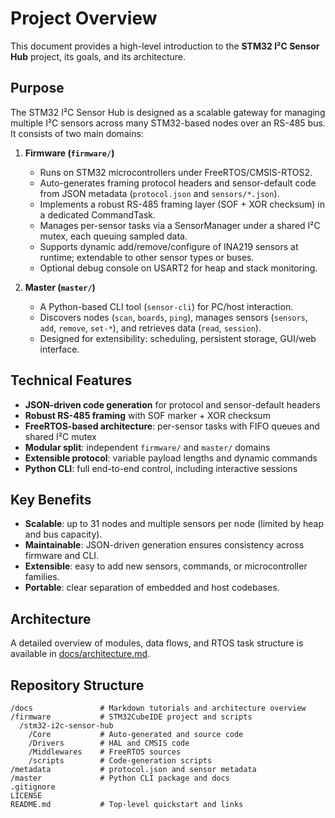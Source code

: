 # Project Overview

This document provides a high-level introduction to the **STM32 I²C Sensor Hub** project, its goals, and its architecture.

## Purpose

The STM32 I²C Sensor Hub is designed as a scalable gateway for managing multiple I²C sensors across many STM32-based nodes over an RS-485 bus. It consists of two main domains:

1. **Firmware (`firmware/`)**

   * Runs on STM32 microcontrollers under FreeRTOS/CMSIS-RTOS2.
   * Auto-generates framing protocol headers and sensor-default code from JSON metadata (`protocol.json` and `sensors/*.json`).
   * Implements a robust RS-485 framing layer (SOF + XOR checksum) in a dedicated CommandTask.
   * Manages per-sensor tasks via a SensorManager under a shared I²C mutex, each queuing sampled data.
   * Supports dynamic add/remove/configure of INA219 sensors at runtime; extendable to other sensor types or buses.
   * Optional debug console on USART2 for heap and stack monitoring.

2. **Master (`master/`)**

   * A Python-based CLI tool (`sensor-cli`) for PC/host interaction.
   * Discovers nodes (`scan`, `boards`, `ping`), manages sensors (`sensors`, `add`, `remove`, `set-*`), and retrieves data (`read`, `session`).
   * Designed for extensibility: scheduling, persistent storage, GUI/web interface.

## Technical Features

* **JSON-driven code generation** for protocol and sensor-default headers
* **Robust RS-485 framing** with SOF marker + XOR checksum
* **FreeRTOS-based architecture**: per-sensor tasks with FIFO queues and shared I²C mutex
* **Modular split**: independent `firmware/` and `master/` domains
* **Extensible protocol**: variable payload lengths and dynamic commands
* **Python CLI**: full end-to-end control, including interactive sessions

## Key Benefits

* **Scalable**: up to 31 nodes and multiple sensors per node (limited by heap and bus capacity).
* **Maintainable**: JSON-driven generation ensures consistency across firmware and CLI.
* **Extensible**: easy to add new sensors, commands, or microcontroller families.
* **Portable**: clear separation of embedded and host codebases.

## Architecture

A detailed overview of modules, data flows, and RTOS task structure is available in [docs/architecture.md](docs/architecture.md).

## Repository Structure

```
/docs               # Markdown tutorials and architecture overview
/firmware           # STM32CubeIDE project and scripts
  /stm32-i2c-sensor-hub
    /Core           # Auto-generated and source code
    /Drivers        # HAL and CMSIS code
    /Middlewares    # FreeRTOS sources
    /scripts        # Code-generation scripts
/metadata           # protocol.json and sensor metadata
/master             # Python CLI package and docs
.gitignore
LICENSE
README.md           # Top-level quickstart and links
```

